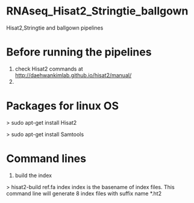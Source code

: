 # RNAseq_Hisat2_Stringtie_ballgown
Hisat2,Stringtie and ballgown pipelines

# Before running the pipelines
1. check Hisat2 commands at http://daehwankimlab.github.io/hisat2/manual/
2. 
# Packages for linux OS
\> sudo apt-get install Hisat2

\> sudo apt-get install Samtools

# Command lines
1. build the index

\> hisat2-build ref.fa index
index is the basename of index files. This command line will generate 8 index files with suffix name *.ht2
